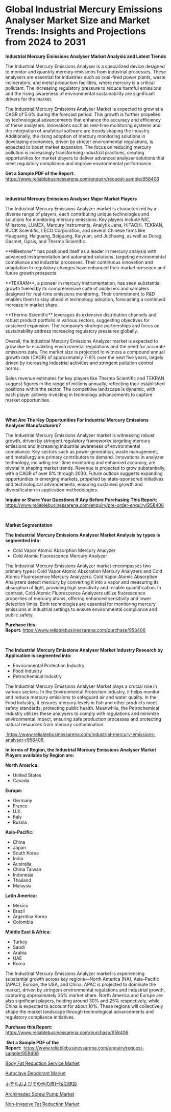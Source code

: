 <p><h1>Global Industrial Mercury Emissions Analyser Market Size and Market Trends: Insights and Projections from 2024 to 2031</h1></p><p><strong>Industrial Mercury Emissions Analyser Market Analysis and Latest Trends</strong></p>
<p><p>The Industrial Mercury Emissions Analyser is a specialized device designed to monitor and quantify mercury emissions from industrial processes. These analysers are essential for industries such as coal-fired power plants, waste incinerators, and metal production facilities, where mercury is a critical pollutant. The increasing regulatory pressure to reduce harmful emissions and the rising awareness of environmental sustainability are significant drivers for the market. </p><p>The Industrial Mercury Emissions Analyser Market is expected to grow at a CAGR of 5.6% during the forecast period. This growth is further propelled by technological advancements that enhance the accuracy and efficiency of these analysers. Innovations such as real-time monitoring systems and the integration of analytical software are trends shaping the industry. Additionally, the rising adoption of mercury monitoring solutions in developing economies, driven by stricter environmental regulations, is expected to boost market expansion. The focus on reducing mercury pollution is increasingly transforming industrial practices, creating opportunities for market players to deliver advanced analyser solutions that meet regulatory compliance and improve environmental performance.</p></p>
<p><strong>Get a Sample PDF of the Report:&nbsp;</strong> <a href="https://www.reliablebusinessarena.com/enquiry/request-sample/958406">https://www.reliablebusinessarena.com/enquiry/request-sample/958406</a></p>
<p>&nbsp;</p>
<p><strong>Industrial Mercury Emissions Analyser Major Market Players</strong></p>
<p><p>The Industrial Mercury Emissions Analyzer market is characterized by a diverse range of players, each contributing unique technologies and solutions for monitoring mercury emissions. Key players include NIC, Milestone, LUMEX, Mercury Instruments, Analytik Jena, HITACHI, TEKRAN, BUCK Scientific, LECO Corporation, and several Chinese firms like Huaguang, Haiguang, Beiguang, Kaiyuan, and Juchuang, as well as Durag, Gasmet, Opsis, and Thermo Scientific.</p><p>**Milestone** has positioned itself as a leader in mercury analysis with advanced instrumentation and automated solutions, targeting environmental compliance and industrial processes. Their continuous innovation and adaptation to regulatory changes have enhanced their market presence and future growth prospects.</p><p>**TEKRAN**, a pioneer in mercury instrumentation, has seen substantial growth fueled by its comprehensive suite of analyzers and samplers designed for real-time emissions monitoring. Their commitment to R&D enables them to stay ahead in technology adoption, forecasting a continued increase in market share.</p><p>**Thermo Scientific** leverages its extensive distribution channels and robust product portfolio in various sectors, suggesting objectives for sustained expansion. The company’s strategic partnerships and focus on sustainability address increasing regulatory pressures globally.</p><p>Overall, the Industrial Mercury Emissions Analyzer market is expected to grow due to escalating environmental regulations and the need for accurate emissions data. The market size is projected to witness a compound annual growth rate (CAGR) of approximately 7-9% over the next five years, largely driven by increasing industrial activities and stringent pollution control norms.</p><p>Sales revenue estimates for key players like Thermo Scientific and TEKRAN suggest figures in the range of millions annually, reflecting their established positions within the sector. The competitive landscape is dynamic, with each player actively investing in technology advancements to capture market opportunities.</p></p>
<p>&nbsp;</p>
<p><strong>What Are The Key Opportunities For Industrial Mercury Emissions Analyser Manufacturers?</strong></p>
<p><p>The Industrial Mercury Emissions Analyzer market is witnessing robust growth, driven by stringent regulatory frameworks targeting mercury emissions and increasing industrial awareness of environmental compliance. Key sectors such as power generation, waste management, and metallurgy are primary contributors to demand. Innovations in analyzer technology, including real-time monitoring and enhanced accuracy, are pivotal in shaping market trends. Revenue is projected to grow substantially, with a CAGR of over 8% through 2030. Future outlook suggests expanding opportunities in emerging markets, propelled by state-sponsored initiatives and technological advancements, ensuring sustained growth and diversification in application methodologies.</p></p>
<p><strong>Inquire or Share Your Questions If Any Before Purchasing This Report:</strong> <a href="https://www.reliablebusinessarena.com/enquiry/pre-order-enquiry/958406">https://www.reliablebusinessarena.com/enquiry/pre-order-enquiry/958406</a></p>
<p>&nbsp;</p>
<p><strong>Market Segmentation</strong></p>
<p><strong>The Industrial Mercury Emissions Analyser Market Analysis by types is segmented into:</strong></p>
<p><ul><li>Cold Vapor Atomic Absorption Mercury Analyzer</li><li>Cold Atomic Fluorescence Mercury Analyzer</li></ul></p>
<p><p>The Industrial Mercury Emissions Analyzer market encompasses two primary types: Cold Vapor Atomic Absorption Mercury Analyzers and Cold Atomic Fluorescence Mercury Analyzers. Cold Vapor Atomic Absorption Analyzers detect mercury by converting it into a vapor and measuring its absorption of light, providing high sensitivity and reliable quantification. In contrast, Cold Atomic Fluorescence Analyzers utilize fluorescence properties of mercury atoms, offering enhanced sensitivity and lower detection limits. Both technologies are essential for monitoring mercury emissions in industrial settings to ensure environmental compliance and public safety.</p></p>
<p><strong>Purchase this Report:&nbsp;</strong><a href="https://www.reliablebusinessarena.com/purchase/958406">https://www.reliablebusinessarena.com/purchase/958406</a></p>
<p>&nbsp;</p>
<p><strong>The Industrial Mercury Emissions Analyser Market Industry Research by Application is segmented into:</strong></p>
<p><ul><li>Environmental Protection Industry</li><li>Food Industry</li><li>Petrochemical Industry</li></ul></p>
<p><p>The Industrial Mercury Emissions Analyser Market plays a crucial role in various sectors. In the Environmental Protection Industry, it helps monitor and reduce mercury emissions to safeguard air and water quality. In the Food Industry, it ensures mercury levels in fish and other products meet safety standards, protecting public health. Meanwhile, the Petrochemical Industry utilizes these analysers to comply with regulations and minimize environmental impact, ensuring safe production processes and protecting natural resources from mercury contamination.</p></p>
<p><a href="https://www.reliablebusinessarena.com/industrial-mercury-emissions-analyser-r958406">&nbsp;https://www.reliablebusinessarena.com/industrial-mercury-emissions-analyser-r958406</a></p>
<p><strong>In terms of Region, the Industrial Mercury Emissions Analyser Market Players available by Region are:</strong></p>
<p>
    <p> <strong> North America: </strong>
        <ul>
            <li>United States</li>
            <li>Canada</li>
        </ul>
        </p> 
    <p> <strong> Europe: </strong>
        <ul>
            <li>Germany</li>
            <li>France</li>
            <li>U.K.</li>
            <li>Italy</li>
            <li>Russia</li>
        </ul>
        </p> 
    <p> <strong> Asia-Pacific: </strong>
        <ul>
            <li>China</li>
            <li>Japan</li>
            <li>South Korea</li>
            <li>India</li>
            <li>Australia</li>
            <li>China Taiwan</li>
            <li>Indonesia</li>
            <li>Thailand</li>
            <li>Malaysia</li>
        </ul>
        </p> 
    <p> <strong> Latin America: </strong>
        <ul>
            <li>Mexico</li>
            <li>Brazil</li>
            <li>Argentina Korea</li>
            <li>Colombia</li>
        </ul>
        </p> 
    <p> <strong> Middle East & Africa: </strong>
        <ul>
            <li>Turkey</li>
            <li>Saudi</li>
            <li>Arabia</li>
            <li>UAE</li>
            <li>Korea</li>
        </ul>
    </p>
    </p>
<p><p>The Industrial Mercury Emissions Analyzer market is experiencing substantial growth across key regions—North America (NA), Asia-Pacific (APAC), Europe, the USA, and China. APAC is projected to dominate the market, driven by stringent environmental regulations and industrial growth, capturing approximately 35% market share. North America and Europe are also significant players, holding around 30% and 25% respectively, while China is expected to account for about 10%. These regions will collectively shape the market landscape through technological advancements and regulatory compliance initiatives.</p></p>
<p><strong>Purchase this Report: </strong><a href="https://www.reliablebusinessarena.com/purchase/958406">https://www.reliablebusinessarena.com/purchase/958406</a></p>
<p>&nbsp;<strong>Get a Sample PDF of the Report:&nbsp;&nbsp;</strong><a href="https://www.reliablebusinessarena.com/enquiry/request-sample/958406">https://www.reliablebusinessarena.com/enquiry/request-sample/958406</a></p>
<p><strong></strong></p>
<p><p><a href="https://issuu.com/reportprime-2/docs/body-fat-reduction-service-market-s_a373a2659f384f">Body Fat Reduction Service Market</a></p><p><a href="https://medium.com/@danielwardb654202/what-is-autoclave-deodorant-market-8642cf17f695?postPublishedType=initial">Autoclave Deodorant Market</a></p><p><a href="https://medium.com/@jefferyyan895/hotel-and-other-travel-accommodation-market-%E3%81%AF-%E3%82%B3%E3%82%B9%E3%83%88%E7%AE%A1%E7%90%86%E3%81%A8%E5%8A%B9%E7%8E%87%E5%90%91%E4%B8%8A%E3%82%92%E5%84%AA%E5%85%88%E3%81%97%E3%81%BE%E3%81%99-%E3%81%95%E3%82%89%E3%81%AB-%E5%A0%B1%E5%91%8A%E6%9B%B8%E3%81%AF%E5%B8%82%E5%A0%B4%E3%81%AE%E9%9C%80%E8%A6%81%E9%9D%A2%E3%81%A8%E4%BE%9B%E7%B5%A6%E9%9D%A2%E3%81%AE%E4%B8%A1%E6%96%B9%E3%82%92%E3%82%AB%E3%83%90%E3%83%BC%E3%81%97%E3%81%A6%E3%81%84%E3%81%BE%E3%81%99-6e5d01190109">ホテルおよびその他の旅行宿泊施設</a></p><p><a href="https://www.linkedin.com/pulse/archimedes-screw-pump-market-research-report-includes-analysis-uhcpc?trackingId=FEeX5tdJQ5ulf%2Fs41ndWPg%3D%3D">Archimedes Screw Pump Market</a></p><p><a href="https://issuu.com/reportprime-2/docs/non-invasive-fat-reduction-market-s_d13b0fe68d0498">Non-Invasive Fat Reduction Market</a></p></p>